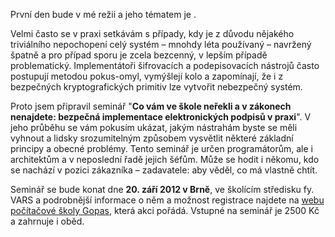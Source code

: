 <!-- dcterms:identifier = aspnetcz#395 -->
<!-- dcterms:title = Seminář o implementaci elektronických podpisů v Brně -->
<!-- dcterms:abstract = Kryptografie a elektronické podpisy jsou jedno z témat, o kterých má většina lidí spíše představy než znalosti. Tak dlouho jsem se setkával s neumětelskými a problematickými implementaci, až jsem se rozhodl jako službu lidstvu na toto téma vytvořit seminář. -->
<!-- np9:categoryId = 6 -->
<!-- x4w:category = Akce a události -->
<!-- np9:authorId = 1 -->
<!-- np9:authorEmail = michal.valasek@altairis.cz -->
<!-- dcterms:creator = Michal Altair Valášek -->
<!-- dcterms:created = 2012-08-22T03:37:17.757+02:00 -->
<!-- dcterms:dateAccepted = 2012-08-22T03:30:00+02:00 -->
<!-- x4w:pictureWidth = 150 -->
<!-- x4w:pictureHeight = 150 -->
<!-- x4w:pictureUrl = /perex-pictures/20120822-seminar-o-implementaci-elektronickych-podpisu-v-brne.png -->

První den bude v mé režii a jeho tématem je . 

Velmi často se v praxi setkávám s případy, kdy je z důvodu nějakého triviálního nepochopení celý systém – mnohdy léta používaný – navržený špatně a pro případ sporu je zcela bezcenný, v lepším případě problematický. Implementátoři šifrovacích a podepisovacích nástrojů často postupují metodou pokus-omyl, vymýšlejí kolo a zapomínají, že i z bezpečných kryptografických primitiv lze vytvořit nebezpečný systém. 

Proto jsem připravil seminář "**Co vám ve škole neřekli a v zákonech nenajdete: bezpečná implementace elektronických podpisů v praxi**". V jeho průběhu se vám pokusím ukázat, jakým nástrahám byste se měli vyhnout a lidsky srozumitelným způsobem vysvětlit některé základní principy a obecné problémy. Tento seminář je určen programátorům, ale i architektům a v neposlední řadě jejich šéfům. Může se hodit i někomu, kdo se nachází v pozici zákazníka – zadavatele: aby věděl, co má vlastně chtít.

Seminář se bude konat dne **20. září 2012 v Brně**, ve školícím středisku fy. VARS a podrobnější informace o něm a možnost registrace najdete na [webu počítačové školy Gopas](http://www.gopas.cz/kurzy/SEMELP), která akci pořádá. Vstupné na seminář je 2500 Kč a zahrnuje i oběd.